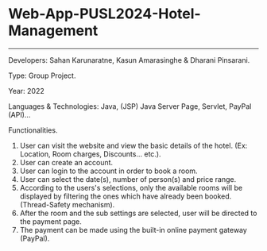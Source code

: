 # Web-App-PUSL2024-Hotel-Management
-----------------------------------

Developers: Sahan Karunaratne, Kasun Amarasinghe & Dharani Pinsarani.

Type: Group Project.

Year: 2022

Languages & Technologies:
Java, (JSP) Java Server Page, Servlet, PayPal (API)...


Functionalities.

01. User can visit the website and view the basic details of the hotel. (Ex: Location, Room charges, Discounts... etc.).
02. User can create an account.
03. User can login to the account in order to book a room.
04. User can select the date(s), number of person(s) and price range.
05. According to the users's selections, only the available rooms will be displayed by filtering the ones which have already been booked. (Thread-Safety mechanism).
06. After the room and the sub settings are selected, user will be directed to the payment page.
07. The payment can be made using the built-in online payment gateway (PayPal).
